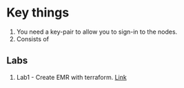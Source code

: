 # Key things

1. You need a key-pair to allow you to sign-in to the nodes.
2. Consists of

## Labs

1. Lab1 - Create EMR with terraform. [Link](/topic-EMR/lab1/)
